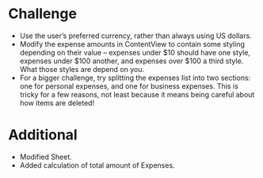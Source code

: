 # Challenge

* Use the user’s preferred currency, rather than always using US dollars.
* Modify the expense amounts in ContentView to contain some styling depending on their value – expenses under $10 should have one style, expenses under $100 another, and expenses over $100 a third style. What those styles are depend on you.
* For a bigger challenge, try splitting the expenses list into two sections: one for personal expenses, and one for business expenses. This is tricky for a few reasons, not least because it means being careful about how items are deleted!

# Additional 

* Modified Sheet.
* Added calculation of total amount of Expenses.





